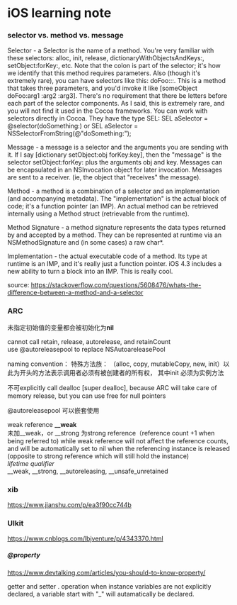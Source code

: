 # iOS learning note

### selector vs. method vs. message
Selector - a Selector is the name of a method. You're very familiar with these selectors: alloc, init, release, dictionaryWithObjectsAndKeys:, setObject:forKey:, etc. Note that the colon is part of the selector; it's how we identify that this method requires parameters. Also (though it's extremely rare), you can have selectors like this: doFoo:::. This is a method that takes three parameters, and you'd invoke it like [someObject doFoo:arg1 :arg2 :arg3]. There's no requirement that there be letters before each part of the selector components. As I said, this is extremely rare, and you will not find it used in the Cocoa frameworks. You can work with selectors directly in Cocoa. They have the type SEL:  SEL aSelector = @selector(doSomething:) or SEL aSelector = NSSelectorFromString(@"doSomething:");

Message - a message is a selector and the arguments you are sending with it. If I say [dictionary setObject:obj forKey:key], then the "message" is the selector setObject:forKey: plus the arguments obj and key. Messages can be encapsulated in an NSInvocation object for later invocation. Messages are sent to a receiver. (ie, the object that "receives" the message).

Method - a method is a combination of a selector and an implementation (and accompanying metadata). The "implementation" is the actual block of code; it's a function pointer (an IMP). An actual method can be retrieved internally using a Method struct (retrievable from the runtime).

Method Signature - a method signature represents the data types returned by and accepted by a method. They can be represented at runtime via an NSMethodSignature and (in some cases) a raw char*.

Implementation - the actual executable code of a method. Its type at runtime is an IMP, and it's really just a function pointer. iOS 4.3 includes a new ability to turn a block into an IMP. This is really cool.

source: https://stackoverflow.com/questions/5608476/whats-the-difference-between-a-method-and-a-selector



### ARC
未指定初始值的变量都会被初始化为**nil**<br>

cannot call retain, release, autorelease, and retainCount<br>
use @autoreleasepool to replace NSAutoareleasePool

naming convention： 特殊方法族： （alloc, copy, mutableCopy, new, init）以此为开头的方法表示调用者必须有被创建者的所有权， 其中init 必须为实例方法<br>

不可explicitly call dealloc [super dealloc], because ARC will take care of memory release, but you can use free for
null pointers

@autoreleasepool 可以嵌套使用

weak reference **__weak**<br>
未加__weak，or __strong 为strong reference（reference count +1 when being referred to)
while weak reference will not affect the reference counts, and will be automatically set to nil when the referencing instance is released (opposite to strong reference which will still hold the instance)<br>
*lifetime qualifier*<br>
__weak, __strong, __autoreleasing, __unsafe_unretained









### xib<br>
https://www.jianshu.com/p/ea3f90cc744b <br>

### UIkit
https://www.cnblogs.com/lbjventure/p/4343370.html

##### @property
https://www.devtalking.com/articles/you-should-to-know-property/

getter and setter . operation
when instance variables are not explicitly declared, a variable start with "_" will autamatically be declared.


